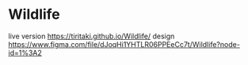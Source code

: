 # Wildlife
live version https://tiritaki.github.io/Wildlife/
design https://www.figma.com/file/dJoqHi1YHTLR06PPEeCc7t/Wildlife?node-id=1%3A2

